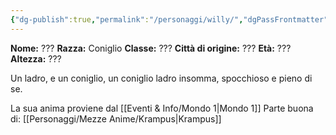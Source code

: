 ```yaml
---
{"dg-publish":true,"permalink":"/personaggi/willy/","dgPassFrontmatter":true}
---
```


**Nome:** ???
**Razza:** Coniglio 
**Classe:** ???
**Città di origine:** ???
**Età:** ???
**Altezza:** ???


Un ladro, e un coniglio, un coniglio ladro insomma, spocchioso e pieno di se.

La sua anima proviene dal [[Eventi & Info/Mondo 1\|Mondo 1]]
Parte buona di: [[Personaggi/Mezze Anime/Krampus\|Krampus]] 